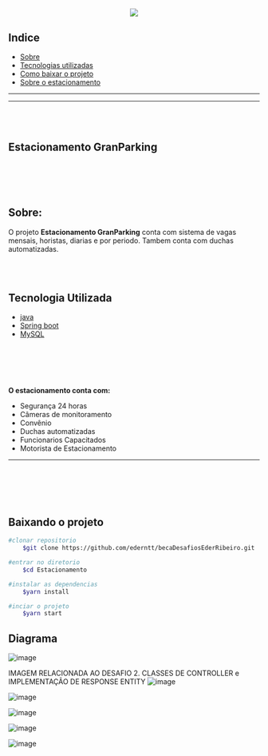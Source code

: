 

<h1 align= "center"> 
<img src="https://ik.imagekit.io/gzogywm8vya/banner_estacionamento_rqqeoyAahE.jpg?ik-sdk-version=javascript-1.4.3&updatedAt=1642687192657.png"
</h1> 



## Indice
- [Sobre](#-Sobre)
- [Tecnologias utilizadas](#-Tecnologia-Utilizada)
- [Como baixar o projeto](#-Baixando-o-projeto)
- [Sobre o estacionamento](#-O-estacionamento-conta-com)

---
---
<br></br>
<b>Estacionamento GranParking</b>
<br></br>
---


<br></br>
## Sobre:
O projeto **Estacionamento GranParking** conta com sistema de vagas mensais, horistas, diarias e por periodo. Tambem  conta com duchas automatizadas.

<br></br>

## Tecnologia Utilizada
- [java](https://www.java.com/pt-BR/)
- [Spring boot](https://spring.io/projects/spring-boot)
- [MySQL](https://www.mysql.com/products/workbench/)

<br></br>
<br></br>


**O estacionamento conta com:**
- Segurança 24 horas
- Câmeras de monitoramento
- Convênio
- Duchas automatizadas
- Funcionarios Capacitados
- Motorista de Estacionamento

---
<br></br>
<br></br>

## Baixando o projeto

```bash
#clonar repositorio
    $git clone https://github.com/ederntt/becaDesafiosEderRibeiro.git

#entrar no diretorio
    $cd Estacionamento

#instalar as dependencias
    $yarn install

#inciar o projeto
    $yarn start
```

## Diagrama

![image](https://user-images.githubusercontent.com/98030629/151240822-21ffd407-97d8-464d-aef0-abbc4e63be7c.png)

IMAGEM RELACIONADA AO DESAFIO 2. CLASSES DE CONTROLLER e IMPLEMENTAÇÃO DE RESPONSE ENTITY
![image](https://user-images.githubusercontent.com/98030629/151431932-f99c8667-0041-4113-8241-370986f8b195.png)

![image](https://user-images.githubusercontent.com/98030629/151431989-d38e23b2-d0cf-4f49-be7d-2d432cc03f62.png)

![image](https://user-images.githubusercontent.com/98030629/151432197-075b909a-f0f7-48a3-a677-b7b6fe624179.png)

![image](https://user-images.githubusercontent.com/98030629/151432264-9c0650d1-5eac-4187-8f62-ec84fcc4078a.png)

![image](https://user-images.githubusercontent.com/98030629/151432357-4f7bf6a9-186c-423b-bdc5-dfd2296a50b4.png)
